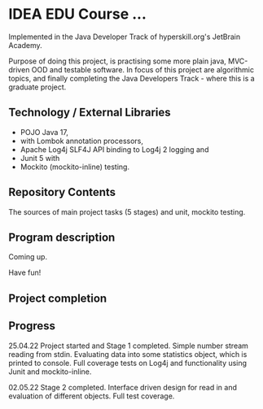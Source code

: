 # IDEA EDU Course ...

Implemented in the Java Developer Track of hyperskill.org's JetBrain Academy.

Purpose of doing this project, is practising some more plain java, MVC-driven OOD and testable software.
In focus of this project are algorithmic topics, and finally completing the Java Developers Track - where this is a graduate project.

## Technology / External Libraries

- POJO Java 17,
- with Lombok annotation processors, 
- Apache Log4j SLF4J API binding to Log4j 2 logging and 
- Junit 5 with 
- Mockito (mockito-inline) testing.

## Repository Contents

The sources of main project tasks (5 stages) and unit, mockito testing.

## Program description

Coming up.

Have fun!

## Project completion

[//]: # (Project was completed on xx.0d.22.)

## Progress

25.04.22 Project started and Stage 1 completed. Simple number stream reading from stdin. Evaluating data into some
statistics object, which is printed to console. Full coverage tests on Log4j and functionality using Junit and mockito-inline.

02.05.22 Stage 2 completed. Interface driven design for read in and evaluation of different objects. Full test coverage.

